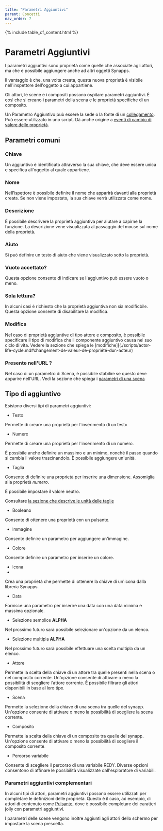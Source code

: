 ```yaml
---
title: "Parametri Aggiuntivi"
parent: Concetti
nav_order: 7
---
```


{% include table_of_content.html %}

# Parametri Aggiuntivi

I parametri aggiuntivi sono proprietà come quelle che associate agli attori, ma che è possibile aggiungere anche ad altri oggetti Synapps.

Il vantaggio è che, una volta creata, questa nuova proprietà è visibile nell'inspettore dell'oggetto a cui appartiene.

Gli attori, le scene e i compositi possono ospitare parametri aggiuntivi. È così che si creano i parametri della scena e le proprietà specifiche di un composito.

Un Parametro Aggiuntivo può essere la sede o la fonte di un [collegamento](./binding.md). Può essere utilizzato in uno script. Dà anche origine a [eventi di cambio di valore delle proprietà](./scripts/actor-life-cycle.md#property-value-change-of-actor).

## Parametri comuni

### Chiave
Un aggiuntivo è identificato attraverso la sua chiave, che deve essere unica e specifica all'oggetto al quale appartiene.

### Nome
Nell'ispettore è possibile definire il nome che apparirà davanti alla proprietà creata. Se non viene impostato, la sua chiave verrà utilizzata come nome.

### Descrizione

È possibile descrivere la proprietà aggiuntiva per aiutare a capirne la funzione. La descrizione vene visualizzata al passaggio del mouse sul nome della proprietà.

### Aiuto
Si può definire un testo di aiuto che viene visualizzato sotto la proprietà.

### Vuoto accettato?

Questa opzione consente di indicare se l'aggiuntivo può essere vuoto o meno.

### Sola lettura?

In alcuni casi è richiesto che la proprietà aggiuntiva non sia modificbile. Questa opzione consente di disabilitare la modifica.

### Modifica

Nel caso di proprietà aggiuntive di tipo attore e composito, è possibile specificare il tipo di modifica che il componente aggiuntivo causa nel suo ciclo di vita. Vedere la sezione che spiega le [modifiche]](./scripts/actor-life-cycle.md#changement-de-valeur-de-propriété-dun-acteur)

### Presente nell'URL ?

Nel caso di un parametro di Scena, è possibile stabilire se questo deve apparire nell'URL. Vedi la sezione che spiega i [parametri di una scena](./scene.md#paramètres-de-scène)

## Tipo di aggiuntivo

Esistono diversi tipi di parametri aggiuntivi:

- Testo

Permette di creare una proprietà per l'inserimento di un testo.

- Numero

Permette di creare una proprietà per l'inserimento di un numero.

È possibile anche definire un massimo e un minimo, nonché il passo quando si cambia il valore trascinandolo. È possibile aggiungere un'unità.

- Taglia

Consente di definire una proprietà per inserire una dimensione. Assomiglia alla proprietà *numero*.

È possibile impostare il valore neutro.

Consultare [la sezione che descrive le unità delle taglie](./sizes.md)

- Booleano

Consente di ottenere una proprietà con un pulsante.

- Immagine

Consente definire un parametro per aggiungere un'immagine.

- Colore 

Consente definire un parametro per inserire un colore.

- Icona
- 
Crea una proprietà che permette di ottenere la chiave di un'icona dalla libreria Synapps.

<!-- ![image](https://user-images.githubusercontent.com/35595723/124151000-646ede80-da92-11eb-8003-4235f467aaa1.png) -->

- Data

Fornisce una parametro per inserire una data con una data minima e massima opzionale.

- Selezione semplice **ALPHA**

Nel prossimo futuro sarà possibile selezionare un'opzione da un elenco.

- Selezione multipla **ALPHA**

Nel prossimo futuro sarà possibile effettuare una scelta multipla da un elenco.

- Attore

Permette la scelta della chiave di un attore tra quelle presenti nella scena o nel composito corrente. Un'opzione consente di attivare o meno la possibilità di scegliere l'attore corrente. È possibile filtrare gli attori disponibili in base al loro tipo.

- Scena

Permette la selezione della chiave di una scena tra quelle del synapp. Un'opzione consente di attivare o meno la possibilità di scegliere la scena corrente.

- Composito

Permette la scelta della chiave di un composito tra quelle del synapp. Un'opzione consente di attivare o meno la possibilità di scegliere il composito corrente.

- Percorso variabile

Consente di scegliere il percorso di una variabile REDY. Diverse opzioni consentono di affinare le possibilità visualizzate dall'esploratore di variabili.

### Parametri aggiuntivi complementari

In alcuni tipi di attori,  parametri aggiuntivi possono essere utilizzati per completare le definizioni delle proprietà. Questo è il caso, ad esempio, di attori di contenuto come [Pulsante](./actor-types/input-button.md), dove è possibile completare dei caratteri jolly con parametri aggiuntivi.

I parametri delle scene vengono inoltre aggiunti agli attori dello schermo per impostare la scena prescelta.
